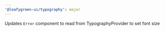 ```yaml
---
'@leafygreen-ui/typography': major
---
```


Updates `Error` component to read from TypographyProvider to set font size
